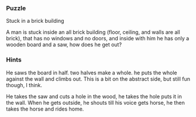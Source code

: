 ### Puzzle 

Stuck in a brick building 

A man is stuck inside an all brick building (floor, ceiling, and walls are all brick), that has no windows and no doors, and inside with him he has only a wooden board and a saw, how does he get out?

### Hints 

He saws the board in half. two halves make a whole. he puts the whole against the wall and climbs out.
This is a bit on the abstract side, but still fun though, I think.

He takes the saw and cuts a hole in the wood, he takes the hole puts it in the wall. When he gets outside, he shouts till his voice gets horse, he then takes the horse and rides home.



